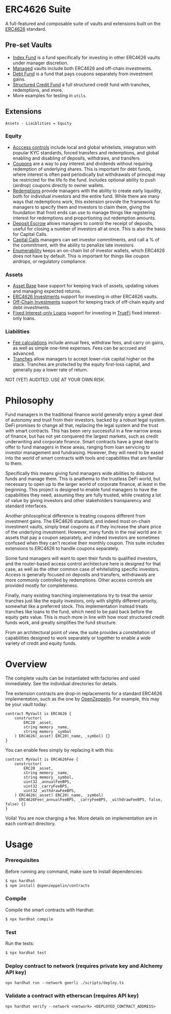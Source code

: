 # ERC4626 Suite

A full-featured and composable suite of vaults and extensions built on the [ERC4626](https://erc4626.info) standard.

## Pre-set Vaults
* [Index Fund](https://github.com/TChairman/ERC4626Suite/tree/main/contracts/presets) is a fund specifically for investing in other ERC4626 vaults under manager discretion.
* [Managed](https://github.com/TChairman/ERC4626Suite/tree/main/contracts/presets) vaults include both ERC4626 and off-chain investments.
* [Debt Fund](https://github.com/TChairman/ERC4626Suite/tree/main/contracts/presets) is a fund that pays coupons separately from investment gains.
* [Structured Credit Fund](https://github.com/TChairman/ERC4626Suite/tree/main/contracts/presets) a full structured credit fund with tranches, redemptions, and more.
* More examples for testing in `utils`.

## Extensions
`Assets - Liaiblities = Equity`

### Equity
* [Acccess controls](https://github.com/TChairman/ERC4626Suite/tree/main/contracts/equity) include local and global whitelists, integration with popular KYC standards, forced transfers and redemptions, and global enabling and disabling of deposits, withdraws, and transfers
* [Coupons](https://github.com/TChairman/ERC4626Suite/tree/main/contracts/equity) are a way to pay interest and dividends without requiring redemption of underlying shares. This is important for debt funds, where interest is often paid periodically but withdrawals of principal may be restricted for the life fo the fund. Includes optional ability to push (airdrop) coupons directly to owner wallets.
* [Redemptions](https://github.com/TChairman/ERC4626Suite/tree/main/contracts/equity) provide managers with the ability to create early liquidity, both for individual investors and the entire fund. While there are many ways that redemptions work, this extension provide the framework for managers to specify them and investors to claim them, giving the foundation that front ends can use to manage things like registering interest for redemptions and proportioning out redemption amounts.
* [Deposit Escrow](https://github.com/TChairman/ERC4626Suite/tree/main/contracts/equity) allows managers to control the receipt of deposits, useful for closing a number of investors all at once. This is also the basis for Capital Calls.
* [Capital Calls](https://github.com/TChairman/ERC4626Suite/tree/main/contracts/equity) managers can set investor commitments, and call a % of the commitment, with the ability to penalize late investors.
* [Enumerability](https://github.com/TChairman/ERC4626Suite/tree/main/contracts) keeps an on-chain list of investor wallets, which ERC4626 does not have by default. This is important for things like coupon airdrops, or regulatory compliance.

### Assets
* [Asset Base](https://github.com/TChairman/ERC4626Suite/tree/main/contracts/assets) base support for keeping track of assets, updating values and managing expected returns.
* [ERC4626 Investments](https://github.com/TChairman/ERC4626Suite/tree/main/contracts/assets) support for investing in other ERC4626 vaults.
* [Off-Chain Investments](https://github.com/TChairman/ERC4626Suite/tree/main/contracts/assets) support for keeping track of off-chain equity and debt investments.
* [Fixed Interest-only Loans](https://github.com/TChairman/ERC4626Suite/tree/main/contracts/assets) support for investing in [TrueFi](https://truefi.io/) fixed interest-only loans.

### Liabilities
* [Fee calculations](https://github.com/TChairman/ERC4626Suite/tree/main/contracts/liabiltiies) include annual fees, withdraw fees, and carry on gains, as well as simple one-time expenses. Fees can be accrued and advanced.
* [Tranches](https://github.com/TChairman/ERC4626Suite/tree/main/contracts/liabilities) allow managers to accept lower-risk capital higher on the stack. Tranches are protected by the equity first-loss capital, and generally pay a lower rate of return.

NOT (YET) AUDITED. USE AT YOUR OWN RISK.

# Philosophy

Fund managers in the traditional finance world generally enjoy a great deal of autonomy and trust from their investors, backed by a robust legal system. DeFi promises to change all that, replacing the legal system and the trust with smart contracts. This has been very successful in a few narrow areas of finance, but has not yet conquered the largest markets, such as credit underwriting and corporate finance. Smart contracts have a great deal to offer to fund managers in these areas, ranging from loan servicing to investor management and fundraising. However, they will need to be eased into the world of smart contracts with tools and capabilities that are familiar to them.

Specifically this means giving fund managers wide abilities to disburse funds and manage them. This is anathema to the trustless DeFi world, but necessary to open up to the larger world of corporate finance, at least in the beginning. This project is designed to enable fund managers to have the capabilities they need, assuming they are fully trusted, while creating a lot of value by giving investors and other stakeholders transparency and standard interfaces.

Another philosophical difference is treating coupons different from investment gains. The ERC4626 standard, and indeed most on-chain investment vaults, simply treat coupons as if they increase the share price of the underlying investment. However, many funds in the real world are in assets that pay a coupon separately, and indeed investors are sometimes confused when they can't receive their monthly coupon. This suite includes extensions to ERC4626 to handle coupons separately.

Some fund managers will want to open their funds to qualified investors, and the router-based access control architecture here is designed for that case, as well as the other common case of whitelisting specific investors. Access is generally focused on deposits and transfers, withdrawals are more commonly controlled by redemptions. Other access controls are provided mostly for completeness.

Finally, many existing tranching implementations try to treat the senior tranches just like the equity investors, only with slightly different priority, somewhat like a preferred stock. This implementation instead treats tranches like loans to the fund, which need to be paid back before the equity gets value. This is much more in line with how most structured credit funds work, and greatly simplifies the fund structure.

From an architectural point of view, the suite provides a constellation of capabilities designed to work separately or together to enable a wide variety of credit and equity funds.

# Overview

The complete vaults can be instantiated with factories and used immediately. See the individual directories for details.

Tne extension contracts are drop-in replacements for a standard ERC4626 implementation, such as the one by [OpenZeppelin](https://github.com/OpenZeppelin/openzeppelin-contracts/blob/master/contracts/token/ERC20/extensions/ERC4626.sol). For example, this may be your vault today:

```solidity
contract MyVault is ERC4626 {
    constructor(
        ERC20 _asset,
        string memory _name,
        string memory _symbol
    ) ERC4626(_asset) ERC20(_name, _symbol) {}
}
```
You can enable fees simply by replacing it with this:
```solidity
contract MyVault is ERC4626Fee {
    constructor(
        ERC20 _asset,
        string memory _name,
        string memory _symbol,
        uint32 _annualFeeBPS,
        uint32 _carryFeeBPS,
        uint32 _withdrawFeeBPS,
    ) ERC4626(_asset) ERC20(_name, _symbol) 
      ERC4626Fee(_annualFeeBPS, _carryFeeBPS, _withdrawFeeBPS, false, false) {}
}
```
Voila! You are now charging a fee. More details on implementation are in each contract directory.

# Usage

### Prerequisites

Before running any command, make sure to install dependencies:

```sh
$ npx hardhat
$ npm install @openzeppelin/contracts
```

### Compile

Compile the smart contracts with Hardhat:

```sh
$ npx hardhat compile
```

### Test

Run the tests:

```sh
$ npx hardhat test
```

### Deploy contract to network (requires private key and Alchemy API key)

```
npx hardhat run --network goerli ./scripts/deploy.ts
```

### Validate a contract with etherscan (requires API key)

```
npx hardhat verify --network <network> <DEPLOYED_CONTRACT_ADDRESS>
```
